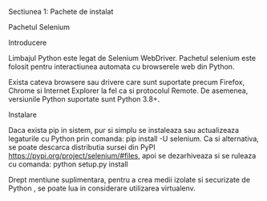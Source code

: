 Sectiunea 1: Pachete de instalat

Pachetul Selenium

Introducere

Limbajul Python este legat de Selenium WebDriver. Pachetul selenium este folosit pentru interactiunea automata cu browserele web din Python.

Exista cateva browsere sau drivere care sunt suportate precum Firefox, Chrome si Internet Explorer la fel ca si protocolul Remote.
De asemenea, versiunile Python suportate sunt Python 3.8+.

Instalare

Daca exista pip in sistem, pur si simplu se instaleaza sau actualizeaza legaturile cu Python prin comanda: pip install -U selenium. Ca si alternativa, se poate descarca distributia sursei din PyPI <https://pypi.org/project/selenium/#files>, apoi se dezarhiveaza si se ruleaza cu comanda: python setup.py install

Drept mentiune suplimentara, pentru a crea medii izolate si securizate de Python , se poate lua in considerare utilizarea virtualenv.
